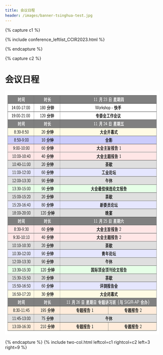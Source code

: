 ```yaml
---
title: 会议日程
header: /images/banner-tsinghua-test.jpg
---
```


{% capture c1 %}

{% include conference_leftlist_CCIR2023.html %}

{% endcapture %}

{% capture c2 %}

# <i class="fas fa-feather-alt"></i>会议日程

<p></p>

<div style="text-align: center"><img src="./assets/schedule.png" alt="" style="height:800px;width:auto"></div>

{% endcapture %}
{% include two-col.html leftcol=c1 rightcol=c2 left=3 right=9 %}
